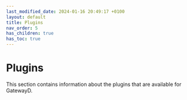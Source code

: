 ```yaml
---
last_modified_date: 2024-01-16 20:49:17 +0100
layout: default
title: Plugins
nav_order: 5
has_children: true
has_toc: true
---
```


# Plugins

This section contains information about the plugins that are available for GatewayD.
